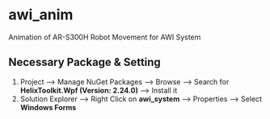 # awi_anim
 Animation of AR-S300H Robot Movement for AWI System

## Necessary Package & Setting
1. Project --> Manage NuGet Packages --> Browse --> Search for **HelixToolkit.Wpf (Version: 2.24.0)** --> Install it
2. Solution Explorer --> Right Click on **awi_system** --> Properties --> Select **Windows Forms**
